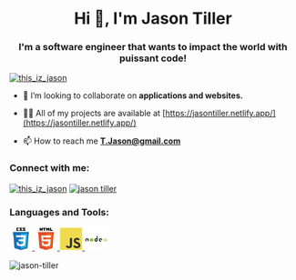 <h1 align="center">Hi 👋, I'm Jason Tiller</h1>
<h3 align="center">I'm a software engineer that wants to impact the world with puissant code!</h3>

<p align="left"> <a href="https://twitter.com/this_iz_jason" target="blank"><img src="https://img.shields.io/twitter/follow/this_iz_jason?logo=twitter&style=for-the-badge" alt="this_iz_jason" /></a> </p>

- 👯 I’m looking to collaborate on **applications and websites.**

- 👨‍💻 All of my projects are available at [https://jasontiller.netlify.app/](https://jasontiller.netlify.app/)

- 📫 How to reach me **T.Jason@gmail.com**

<h3 align="left">Connect with me:</h3>
<p align="left">
<a href="https://twitter.com/this_iz_jason" target="blank"><img align="center" src="https://raw.githubusercontent.com/rahuldkjain/github-profile-readme-generator/master/src/images/icons/Social/twitter.svg" alt="this_iz_jason" height="30" width="40" /></a>
<a href="https://linkedin.com/in/jason tiller" target="blank"><img align="center" src="https://raw.githubusercontent.com/rahuldkjain/github-profile-readme-generator/master/src/images/icons/Social/linked-in-alt.svg" alt="jason tiller" height="30" width="40" /></a>
</p>

<h3 align="left">Languages and Tools:</h3>
<p align="left"> <a href="https://www.w3schools.com/css/" target="_blank" rel="noreferrer"> <img src="https://raw.githubusercontent.com/devicons/devicon/master/icons/css3/css3-original-wordmark.svg" alt="css3" width="40" height="40"/> </a> <a href="https://www.w3.org/html/" target="_blank" rel="noreferrer"> <img src="https://raw.githubusercontent.com/devicons/devicon/master/icons/html5/html5-original-wordmark.svg" alt="html5" width="40" height="40"/> </a> <a href="https://developer.mozilla.org/en-US/docs/Web/JavaScript" target="_blank" rel="noreferrer"> <img src="https://raw.githubusercontent.com/devicons/devicon/master/icons/javascript/javascript-original.svg" alt="javascript" width="40" height="40"/> </a> <a href="https://nodejs.org" target="_blank" rel="noreferrer"> <img src="https://raw.githubusercontent.com/devicons/devicon/master/icons/nodejs/nodejs-original-wordmark.svg" alt="nodejs" width="40" height="40"/> </a> </p>

<p><img align="center" src="https://github-readme-stats.vercel.app/api/top-langs?username=jason-tiller&show_icons=true&locale=en&layout=compact" alt="jason-tiller" /></p>

